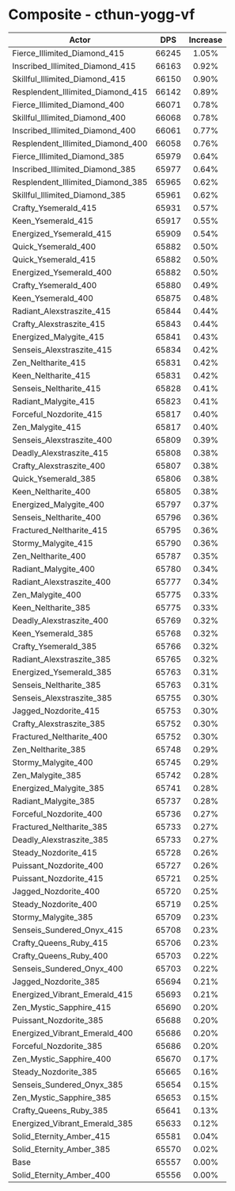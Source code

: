 # Composite - cthun-yogg-vf
| Actor | DPS | Increase |
|---|:---:|:---:|
|Fierce_Illimited_Diamond_415|66245|1.05%|
|Inscribed_Illimited_Diamond_415|66163|0.92%|
|Skillful_Illimited_Diamond_415|66150|0.90%|
|Resplendent_Illimited_Diamond_415|66142|0.89%|
|Fierce_Illimited_Diamond_400|66071|0.78%|
|Skillful_Illimited_Diamond_400|66068|0.78%|
|Inscribed_Illimited_Diamond_400|66061|0.77%|
|Resplendent_Illimited_Diamond_400|66058|0.76%|
|Fierce_Illimited_Diamond_385|65979|0.64%|
|Inscribed_Illimited_Diamond_385|65977|0.64%|
|Resplendent_Illimited_Diamond_385|65965|0.62%|
|Skillful_Illimited_Diamond_385|65961|0.62%|
|Crafty_Ysemerald_415|65931|0.57%|
|Keen_Ysemerald_415|65917|0.55%|
|Energized_Ysemerald_415|65909|0.54%|
|Quick_Ysemerald_400|65882|0.50%|
|Quick_Ysemerald_415|65882|0.50%|
|Energized_Ysemerald_400|65882|0.50%|
|Crafty_Ysemerald_400|65880|0.49%|
|Keen_Ysemerald_400|65875|0.48%|
|Radiant_Alexstraszite_415|65844|0.44%|
|Crafty_Alexstraszite_415|65843|0.44%|
|Energized_Malygite_415|65841|0.43%|
|Senseis_Alexstraszite_415|65834|0.42%|
|Zen_Neltharite_415|65831|0.42%|
|Keen_Neltharite_415|65831|0.42%|
|Senseis_Neltharite_415|65828|0.41%|
|Radiant_Malygite_415|65823|0.41%|
|Forceful_Nozdorite_415|65817|0.40%|
|Zen_Malygite_415|65817|0.40%|
|Senseis_Alexstraszite_400|65809|0.39%|
|Deadly_Alexstraszite_415|65808|0.38%|
|Crafty_Alexstraszite_400|65807|0.38%|
|Quick_Ysemerald_385|65806|0.38%|
|Keen_Neltharite_400|65805|0.38%|
|Energized_Malygite_400|65797|0.37%|
|Senseis_Neltharite_400|65796|0.36%|
|Fractured_Neltharite_415|65795|0.36%|
|Stormy_Malygite_415|65790|0.36%|
|Zen_Neltharite_400|65787|0.35%|
|Radiant_Malygite_400|65780|0.34%|
|Radiant_Alexstraszite_400|65777|0.34%|
|Zen_Malygite_400|65775|0.33%|
|Keen_Neltharite_385|65775|0.33%|
|Deadly_Alexstraszite_400|65769|0.32%|
|Keen_Ysemerald_385|65768|0.32%|
|Crafty_Ysemerald_385|65766|0.32%|
|Radiant_Alexstraszite_385|65765|0.32%|
|Energized_Ysemerald_385|65763|0.31%|
|Senseis_Neltharite_385|65763|0.31%|
|Senseis_Alexstraszite_385|65755|0.30%|
|Jagged_Nozdorite_415|65753|0.30%|
|Crafty_Alexstraszite_385|65752|0.30%|
|Fractured_Neltharite_400|65752|0.30%|
|Zen_Neltharite_385|65748|0.29%|
|Stormy_Malygite_400|65745|0.29%|
|Zen_Malygite_385|65742|0.28%|
|Energized_Malygite_385|65741|0.28%|
|Radiant_Malygite_385|65737|0.28%|
|Forceful_Nozdorite_400|65736|0.27%|
|Fractured_Neltharite_385|65733|0.27%|
|Deadly_Alexstraszite_385|65733|0.27%|
|Steady_Nozdorite_415|65728|0.26%|
|Puissant_Nozdorite_400|65727|0.26%|
|Puissant_Nozdorite_415|65721|0.25%|
|Jagged_Nozdorite_400|65720|0.25%|
|Steady_Nozdorite_400|65719|0.25%|
|Stormy_Malygite_385|65709|0.23%|
|Senseis_Sundered_Onyx_415|65708|0.23%|
|Crafty_Queens_Ruby_415|65706|0.23%|
|Crafty_Queens_Ruby_400|65703|0.22%|
|Senseis_Sundered_Onyx_400|65703|0.22%|
|Jagged_Nozdorite_385|65694|0.21%|
|Energized_Vibrant_Emerald_415|65693|0.21%|
|Zen_Mystic_Sapphire_415|65690|0.20%|
|Puissant_Nozdorite_385|65688|0.20%|
|Energized_Vibrant_Emerald_400|65686|0.20%|
|Forceful_Nozdorite_385|65686|0.20%|
|Zen_Mystic_Sapphire_400|65670|0.17%|
|Steady_Nozdorite_385|65665|0.16%|
|Senseis_Sundered_Onyx_385|65654|0.15%|
|Zen_Mystic_Sapphire_385|65653|0.15%|
|Crafty_Queens_Ruby_385|65641|0.13%|
|Energized_Vibrant_Emerald_385|65633|0.12%|
|Solid_Eternity_Amber_415|65581|0.04%|
|Solid_Eternity_Amber_385|65570|0.02%|
|Base|65557|0.00%|
|Solid_Eternity_Amber_400|65556|0.00%|
